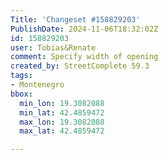 ```yaml
---
Title: 'Changeset #158829203'
PublishDate: 2024-11-06T18:32:02Z
id: 158829203
user: Tobias&Renate
comment: Specify width of opening
created_by: StreetComplete 59.3
tags:
- Montenegro
bbox:
  min_lon: 19.3082088
  min_lat: 42.4859472
  max_lon: 19.3082088
  max_lat: 42.4859472

---
```


